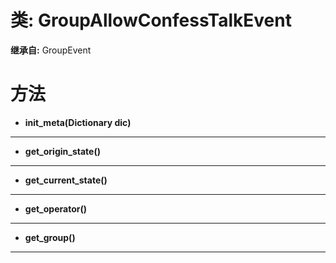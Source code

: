 # 类: GroupAllowConfessTalkEvent  
  
**继承自:** GroupEvent  
  
# 方法 
  
- **init_meta(Dictionary dic)**  
  
---  
  
- **get_origin_state()**  
  
---  
  
- **get_current_state()**  
  
---  
  
- **get_operator()**  
  
---  
  
- **get_group()**  
  
---  
  

